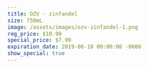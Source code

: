 ```yaml
---
title: OZV - zinfandel
size: 750mL
image: /assets/images/ozv-zinfandel-1.png
reg_price: $10.99
special_price: $7.99
expiration_date: 2019-06-18 00:00:00 -0600
show_special: true
---
```


